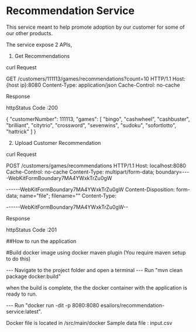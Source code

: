 # Recommendation Service

This service meant to help promote adoption by our customer for some of our other products.

The service expose 2 APIs,

1. Get Recommendations

curl Request

GET /customers/111113/games/recommendations?count=10 HTTP/1.1
Host: {host ip}:8080
Content-Type: application/json
Cache-Control: no-cache

Response

httpStatus Code :200

{
    "customerNumber": 111113,
    "games": [
        "bingo",
        "cashwheel",
        "cashbuster",
        "brilliant",
        "citytrio",
        "crossword",
        "sevenwins",
        "sudoku",
        "sofortlotto",
        "hattrick"
    ]
}



2. Upload Customer Recommendation

curl Request

POST /customers/games/recommendations HTTP/1.1
Host: localhost:8080
Cache-Control: no-cache
Content-Type: multipart/form-data; boundary=----WebKitFormBoundary7MA4YWxkTrZu0gW

------WebKitFormBoundary7MA4YWxkTrZu0gW
Content-Disposition: form-data; name="file"; filename=""
Content-Type: 


------WebKitFormBoundary7MA4YWxkTrZu0gW--

Response

httpStatus Code :201 




##How to run the application

#Build docker image using docker maven plugin (You require maven setup to do this)

 --- Navigate to the project folder and open a terminal
 --- Run "mvn clean package docker:build"
 
 when the build is complete, the the docker container with the application is ready to run.
 
 --- Run "docker run -dit -p 8080:8080  esailors/recommendation-service:latest".
 
 
 Docker file is located in /src/main/docker
 Sample data file : input.csv
 
 

